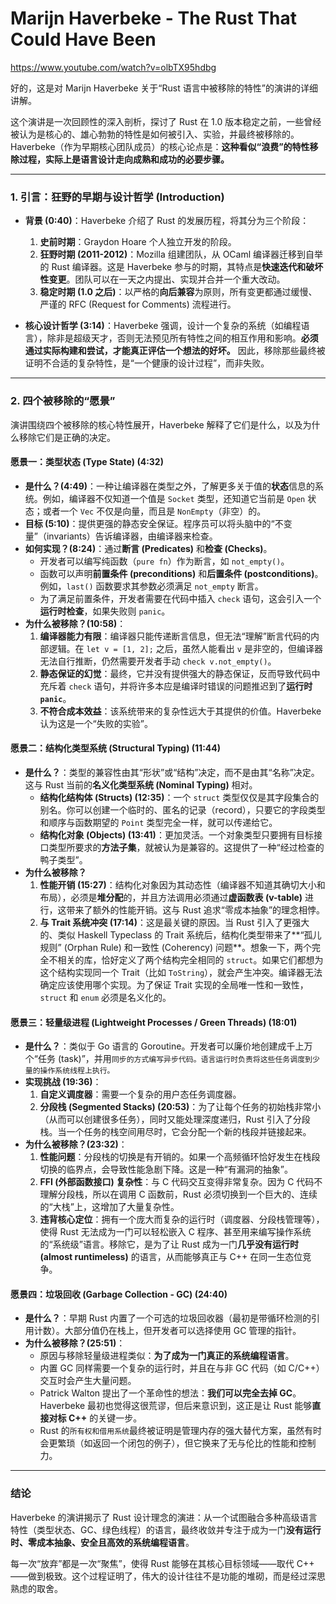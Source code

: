 # Marijn Haverbeke - The Rust That Could Have Been

https://www.youtube.com/watch?v=olbTX95hdbg

好的，这是对 Marijn Haverbeke 关于“Rust 语言中被移除的特性”的演讲的详细讲解。

这个演讲是一次回顾性的深入剖析，探讨了 Rust 在 1.0 版本稳定之前，一些曾经被认为是核心的、雄心勃勃的特性是如何被引入、实验，并最终被移除的。Haverbeke（作为早期核心团队成员）的核心论点是：**这种看似“浪费”的特性移除过程，实际上是语言设计走向成熟和成功的必要步骤。**

---

### 1. 引言：狂野的早期与设计哲学 (Introduction)

- **背景 (0:40)**：Haverbeke 介绍了 Rust 的发展历程，将其分为三个阶段：

  1.  **史前时期**：Graydon Hoare 个人独立开发的阶段。
  2.  **狂野时期 (2011-2012)**：Mozilla 组建团队，从 OCaml 编译器迁移到自举的 Rust 编译器。这是 Haverbeke 参与的时期，其特点是**快速迭代和破坏性变更**。团队可以在一天之内提出、实现并合并一个重大改动。
  3.  **稳定时期 (1.0 之后)**：以严格的**向后兼容**为原则，所有变更都通过缓慢、严谨的 RFC (Request for Comments) 流程进行。

- **核心设计哲学 (3:14)**：Haverbeke 强调，设计一个复杂的系统（如编程语言），除非是超级天才，否则无法预见所有特性之间的相互作用和影响。**必须通过实际构建和尝试，才能真正评估一个想法的好坏。** 因此，移除那些最终被证明不合适的复杂特性，是“一个健康的设计过程”，而非失败。

---

### 2. 四个被移除的“愿景”

演讲围绕四个被移除的核心特性展开，Haverbeke 解释了它们是什么，以及为什么移除它们是正确的决定。

#### 愿景一：类型状态 (Type State) (4:32)

- **是什么？(4:49)**：一种让编译器在类型之外，了解更多关于值的**状态**信息的系统。例如，编译器不仅知道一个值是 `Socket` 类型，还知道它当前是 `Open` 状态；或者一个 `Vec` 不仅是向量，而且是 `NonEmpty`（非空）的。
- **目标 (5:10)**：提供更强的静态安全保证。程序员可以将头脑中的“不变量”（invariants）告诉编译器，由编译器来检查。
- **如何实现？(8:24)**：通过**断言 (Predicates)** 和**检查 (Checks)**。
  - 开发者可以编写纯函数（`pure fn`）作为断言，如 `not_empty()`。
  - 函数可以声明**前置条件 (preconditions)** 和**后置条件 (postconditions)**。例如，`last()` 函数要求其参数必须满足 `not_empty` 断言。
  - 为了满足前置条件，开发者需要在代码中插入 `check` 语句，这会引入一个**运行时检查**，如果失败则 `panic`。
- **为什么被移除？(10:58)**：
  1.  **编译器能力有限**：编译器只能传递断言信息，但无法“理解”断言代码的内部逻辑。在 `let v = [1, 2];` 之后，虽然人能看出 `v` 是非空的，但编译器无法自行推断，仍然需要开发者手动 `check v.not_empty()`。
  2.  **静态保证的幻觉**：最终，它并没有提供强大的静态保证，反而导致代码中充斥着 `check` 语句，并将许多本应是编译时错误的问题推迟到了**运行时 `panic`**。
  3.  **不符合成本效益**：该系统带来的复杂性远大于其提供的价值。Haverbeke 认为这是一个“失败的实验”。

#### 愿景二：结构化类型系统 (Structural Typing) (11:44)

- **是什么？**：类型的兼容性由其“形状”或“结构”决定，而不是由其“名称”决定。这与 Rust 当前的**名义化类型系统 (Nominal Typing)** 相对。
  - **结构化结构体 (Structs) (12:35)**：一个 `struct` 类型仅仅是其字段集合的别名。你可以创建一个临时的、匿名的记录（record），只要它的字段类型和顺序与函数期望的 `Point` 类型完全一样，就可以传递给它。
  - **结构化对象 (Objects) (13:41)**：更加灵活。一个对象类型只要拥有目标接口类型所要求的**方法子集**，就被认为是兼容的。这提供了一种“经过检查的鸭子类型”。
- **为什么被移除？**
  1.  **性能开销 (15:27)**：结构化对象因为其动态性（编译器不知道其确切大小和布局），必须是**堆分配**的，并且方法调用必须通过**虚函数表 (v-table)** 进行，这带来了额外的性能开销。这与 Rust 追求“零成本抽象”的理念相悖。
  2.  **与 Trait 系统冲突 (17:14)**：这是最关键的原因。当 Rust 引入了更强大的、类似 Haskell Typeclass 的 Trait 系统后，结构化类型带来了**“孤儿规则” (Orphan Rule) 和一致性 (Coherency) 问题**。想象一下，两个完全不相关的库，恰好定义了两个结构完全相同的 `struct`。如果它们都想为这个结构实现同一个 Trait（比如 `ToString`），就会产生冲突。编译器无法确定应该使用哪个实现。为了保证 Trait 实现的全局唯一性和一致性，`struct` 和 `enum` 必须是名义化的。

#### 愿景三：轻量级进程 (Lightweight Processes / Green Threads) (18:01)

- **是什么？**：类似于 Go 语言的 Goroutine。开发者可以廉价地创建成千上万个“任务 (task)”，并用`同步的方式编写异步代码。语言运行时负责将这些任务调度到少量的操作系统线程上执行。`
- **实现挑战 (19:36)**：
  1.  **自定义调度器**：需要一个复杂的用户态任务调度器。
  2.  **分段栈 (Segmented Stacks) (20:53)**：为了让每个任务的初始栈非常小（从而可以创建很多任务），同时又能处理深度递归，Rust 引入了分段栈。当一个任务的栈空间用尽时，它会分配一个新的栈段并链接起来。
- **为什么被移除？(23:32)**：
  1.  **性能问题**：分段栈的切换是有开销的。如果一个高频循环恰好发生在栈段切换的临界点，会导致性能急剧下降。这是一种“有漏洞的抽象”。
  2.  **FFI (外部函数接口) 复杂性**：与 C 代码交互变得非常复杂。因为 C 代码不理解分段栈，所以在调用 C 函数前，Rust 必须切换到一个巨大的、连续的“大栈”上，这增加了大量复杂性。
  3.  **违背核心定位**：拥有一个庞大而复杂的运行时（调度器、分段栈管理等），使得 Rust 无法成为一门可以轻松嵌入 C 程序、甚至用来编写操作系统的“系统级”语言。移除它，是为了让 Rust 成为一门**几乎没有运行时 (almost runtimeless)** 的语言，从而能够真正与 C++ 在同一生态位竞争。

#### 愿景四：垃圾回收 (Garbage Collection - GC) (24:40)

- **是什么？**：早期 Rust 内置了一个可选的垃圾回收器（最初是带循环检测的引用计数）。大部分值仍在栈上，但开发者可以选择使用 GC 管理的指针。
- **为什么被移除？(25:51)**：
  - 原因与移除轻量级进程类似：**为了成为一门真正的系统编程语言**。
  - 内置 GC 同样需要一个复杂的运行时，并且在与非 GC 代码（如 C/C++）交互时会产生大量问题。
  - Patrick Walton 提出了一个革命性的想法：**我们可以完全去掉 GC**。Haverbeke 最初也觉得这很荒谬，但后来意识到，这正是让 Rust 能够**直接对标 C++** 的关键一步。
  - Rust 的`所有权和借用系统`最终被证明是管理内存的强大替代方案，虽然有时会更繁琐（如返回一个闭包的例子），但它换来了无与伦比的性能和控制力。

---

### 结论

Haverbeke 的演讲揭示了 Rust 设计理念的演进：从一个试图融合多种高级语言特性（类型状态、GC、绿色线程）的语言，最终收敛并专注于成为一门**没有运行时、零成本抽象、安全且高效的系统编程语言**。

每一次“放弃”都是一次“聚焦”，使得 Rust 能够在其核心目标领域——取代 C++——做到极致。这个过程证明了，伟大的设计往往不是功能的堆砌，而是经过深思熟虑的取舍。

